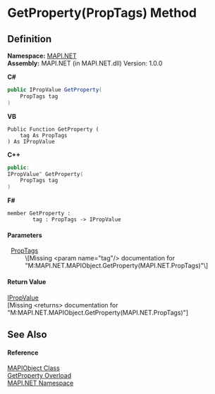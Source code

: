 # GetProperty(PropTags) Method




## Definition
**Namespace:** <a href="5bef4637-66f8-16d4-e5f4-4d0da57a1538.md">MAPI.NET</a>  
**Assembly:** MAPI.NET (in MAPI.NET.dll) Version: 1.0.0

**C#**
``` C#
public IPropValue GetProperty(
	PropTags tag
)
```
**VB**
``` VB
Public Function GetProperty ( 
	tag As PropTags
) As IPropValue
```
**C++**
``` C++
public:
IPropValue^ GetProperty(
	PropTags tag
)
```
**F#**
``` F#
member GetProperty : 
        tag : PropTags -> IPropValue 
```



#### Parameters
<dl><dt>  <a href="1ae9a3cd-e604-b415-e46a-a883db158f2a.md">PropTags</a></dt><dd>\[Missing &lt;param name="tag"/&gt; documentation for "M:MAPI.NET.MAPIObject.GetProperty(MAPI.NET.PropTags)"\]</dd></dl>

#### Return Value
<a href="2a268271-39cd-b9bd-d434-1bd1ce5d3066.md">IPropValue</a>  
\[Missing &lt;returns&gt; documentation for "M:MAPI.NET.MAPIObject.GetProperty(MAPI.NET.PropTags)"\]

## See Also


#### Reference
<a href="6aa245b8-3fdd-0cd0-a3f7-bdccb4596d2c.md">MAPIObject Class</a>  
<a href="22df33f9-e923-b001-bb7f-c94abe9738b3.md">GetProperty Overload</a>  
<a href="5bef4637-66f8-16d4-e5f4-4d0da57a1538.md">MAPI.NET Namespace</a>  
